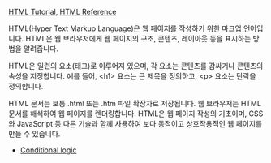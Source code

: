 [HTML Tutorial](https://www.w3schools.com/html/default.asp), [HTML Reference](https://www.w3schools.com/tags/default.asp)

HTML(Hyper Text Markup Language)은 웹 페이지를 작성하기 위한 마크업 언어입니다. HTML은 웹 브라우저에게 웹 페이지의 구조, 콘텐츠, 레이아웃 등을 표시하는 방법을 알려줍니다.

HTML은 일련의 요소(태그)로 이루어져 있으며, 각 요소는 콘텐츠를 감싸거나 콘텐츠의 속성을 지정합니다. 예를 들어, \<h1> 요소는 큰 제목을 정의하고, \<p> 요소는 단락을 정의합니다.

HTML 문서는 보통 .html 또는 .htm 파일 확장자로 저장됩니다. 웹 브라우저는 HTML 문서를 해석하여 웹 페이지를 렌더링합니다. HTML은 웹 페이지 작성의 기초이며, CSS와 JavaScript 등 다른 기술과 함께 사용하여 보다 동적이고 상호작용적인 웹 페이지를 만들 수 있습니다.

* [Conditional logic](https://idratherbewriting.com/documentation-theme-jekyll/mydoc_conditional_logic.html)